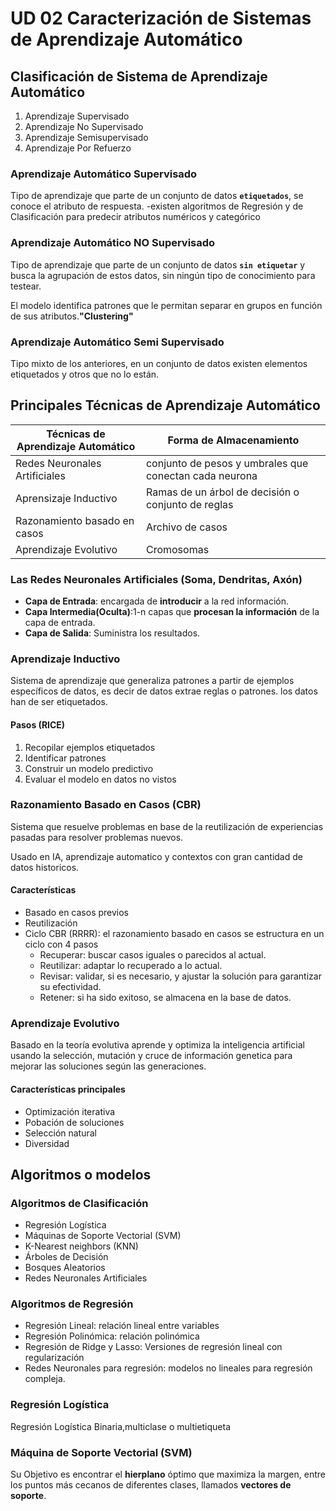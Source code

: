 # UD 02 Caracterización de Sistemas de Aprendizaje Automático

## Clasificación de Sistema de Aprendizaje Automático

1. Aprendizaje Supervisado
2. Aprendizaje No Supervisado
3. Aprendizaje Semisupervisado
4. Aprendizaje Por Refuerzo

### Aprendizaje Automático Supervisado
Tipo de aprendizaje que parte de un conjunto de datos **``etiquetados``**, se conoce el atributo de respuesta.
-existen algoritmos de Regresión y de Clasificación para predecir atributos numéricos y categórico

### Aprendizaje Automático NO Supervisado
Tipo de aprendizaje que parte de un conjunto de datos **``sin etiquetar``** y busca la agrupación de estos datos, sin ningún tipo de conocimiento para testear.

El modelo identifica patrones que le permitan separar en grupos en función de sus atributos.**"Clustering"**

### Aprendizaje Automático Semi Supervisado
Tipo mixto de los anteriores, en un conjunto de datos existen elementos etiquetados y otros que no lo están.

## Principales Técnicas de Aprendizaje Automático

| Técnicas de Aprendizaje Automático |                Forma de Almacenamiento                  |
|------------------------------------|---------------------------------------------------------|
| Redes Neuronales Artificiales      | conjunto de pesos y umbrales que conectan cada neurona  |
| Aprensizaje Inductivo              | Ramas de un árbol de decisión o conjunto de reglas      |
| Razonamiento basado en casos       | Archivo de casos                                        |
| Aprendizaje Evolutivo              | Cromosomas                                              |

### Las Redes Neuronales Artificiales (Soma, Dendritas, Axón)

- **Capa de Entrada**: encargada de **introducir** a la red información.
- **Capa Intermedia(Oculta)**:1-n capas que **procesan la información** de la capa de entrada.
- **Capa de Salida**: Suministra los resultados.

### Aprendizaje Inductivo
Sistema de aprendizaje que generaliza patrones a partir de ejemplos específicos de datos, es decir de datos extrae reglas o patrones. los datos han de ser etiquetados.

#### Pasos (RICE)
1. Recopilar ejemplos etiquetados
2. Identificar patrones
3. Construir un modelo predictivo
4. Evaluar el modelo en datos no vistos

### Razonamiento Basado en Casos (CBR)
Sistema que resuelve problemas en base de la reutilización de experiencias pasadas para resolver problemas nuevos.

Usado en IA, aprendizaje automatico y contextos con gran cantidad de datos historicos.

#### Características
- Basado en casos previos
- Reutilización
- Ciclo CBR (RRRR): el razonamiento basado en casos se estructura en un ciclo con 4 pasos
  - Recuperar: buscar casos iguales o parecidos al actual.
  - Reutilizar: adaptar lo recuperado a lo actual.
  - Revisar: validar, si es necesario, y ajustar la solución para garantizar su efectividad.
  - Retener: si ha sido exitoso, se almacena en la base de datos.

### Aprendizaje Evolutivo
Basado en la teoría evolutiva aprende y optimiza la inteligencia artificial usando la selección, mutación y cruce de información genetica para mejorar las soluciones según las generaciones.

#### Características principales
- Optimización iterativa
- Pobación de soluciones
- Selección natural
- Diversidad

## Algoritmos o modelos

### Algoritmos de Clasificación
- Regresión Logística
- Máquinas de Soporte Vectorial (SVM)
- K-Nearest neighbors (KNN)
- Árboles de Decisión
- Bosques Aleatorios
- Redes Neuronales Artificiales

### Algoritmos de Regresión
- Regresión Lineal: relación lineal entre variables
- Regresión Polinómica: relación polinómica
- Regresión de Ridge y Lasso: Versiones de regresión lineal con regularización
- Redes Neuronales para regresión: modelos no lineales para regresión compleja.

### Regresión Logística
Regresión Logística Binaria,multiclase o multietiqueta

### Máquina de Soporte Vectorial (SVM)
Su Objetivo es encontrar el **hierplano** óptimo que maximiza la margen, entre los puntos más cecanos de diferentes clases, llamados **vectores de soporte**.

